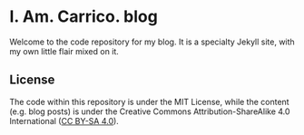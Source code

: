 # I. Am. Carrico. blog

Welcome to the code repository for my blog. It is a specialty Jekyll site, with my own little flair mixed on it.


## License

The code within this repository is under the MIT License, while the content (e.g. blog posts) is under the Creative Commons Attribution-ShareAlike 4.0 International ([CC BY-SA 4.0](https://creativecommons.org/licenses/by-sa/4.0/)).
